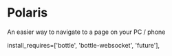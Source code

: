 # Polaris
An easier way to navigate to a page on your PC / phone

install_requires=['bottle', 'bottle-websocket', 'future'],
